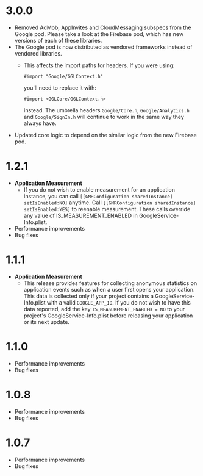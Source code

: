 # 3.0.0

* Removed AdMob, AppInvites and CloudMessaging subspecs from the Google pod.
  Please take a look at the Firebase pod, which has new versions of each of
  these libraries.
* The Google pod is now distributed as vendored frameworks instead of vendored
  libraries.
  * This affects the import paths for headers. If you were using:

        #import "Google/GGLContext.h"

    you'll need to replace it with:

        #import <GGLCore/GGLContext.h>

    instead. The umbrella headers `Google/Core.h`, `Google/Analytics.h` and
    `Google/SignIn.h` will continue to work in the same way they always have.
* Updated core logic to depend on the similar logic from the new Firebase pod.

# 1.2.1

* __Application Measurement__
  + If you do not wish to enable measurement for an application instance, you
  can call `[[GMRConfiguration sharedInstance] setIsEnabled:NO]` anytime. Call
  `[[GMRConfiguration sharedInstance] setIsEnabled:YES]` to reenable
  measurement. These calls override any value of IS_MEASUREMENT_ENABLED in
  GoogleService-Info.plist.
* Performance improvements
* Bug fixes

# 1.1.1

* __Application Measurement__
  + This release provides features for collecting anonymous statistics on
    application events such as when a user first opens your application. This
    data is collected only if your project contains a GoogleService-Info.plist
    with a valid `GOOGLE_APP_ID`. If you do not wish to have this data reported,
    add the key `IS_MEASUREMENT_ENABLED = NO` to your project's
    GoogleService-Info.plist before releasing your application or its next
    update.

# 1.1.0

* Performance improvements
* Bug fixes

# 1.0.8

* Performance improvements
* Bug fixes

# 1.0.7

* Performance improvements
* Bug fixes
